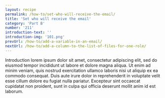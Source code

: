 ```yaml
---
layout: recipe
permalink: /how-to/set-who-will-receive-the-email/
title: 'Set who will receive the email'
category: 'Part B'
number: '211'
introduction-text: ''
introduction-img: '101.png'
prevUrl: /how-to/add-a-variable-in-an-email/
nextUrl: /how-to/add-a-column-to-the-list-of-files-for-one-role/
---
```


Introduction lorem ipsum dolor sit amet, consectetur adipiscing elit, sed do eiusmod tempor incididunt ut labore et dolore magna aliqua. Ut enim ad minim veniam, quis nostrud exercitation ullamco laboris nisi ut aliquip ex ea commodo consequat. Duis aute irure dolor in reprehenderit in voluptate velit esse cillum dolore eu fugiat nulla pariatur. Excepteur sint occaecat cupidatat non proident, sunt in culpa qui officia deserunt mollit anim id est laborum.

